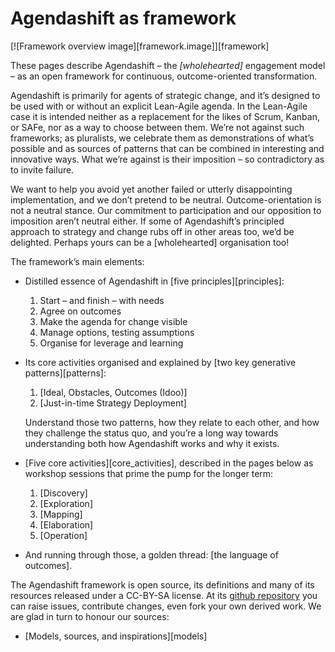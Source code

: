 # Agendashift as framework

[![Framework overview image][framework.image]][framework]

These pages describe Agendashift – the *[wholehearted]* engagement model – as an open framework for continuous, outcome-oriented transformation.

Agendashift is primarily for agents of strategic change, and it’s designed to be used with or without an explicit Lean-Agile agenda. In the Lean-Agile case it is intended neither as a replacement for the likes of Scrum, Kanban, or SAFe, nor as a way to choose between them. We’re not against such frameworks; as pluralists, we celebrate them as demonstrations of what’s possible and as sources of patterns that can be combined in interesting and innovative ways. What we’re against is their imposition – so contradictory as to invite failure.

We want to help you avoid yet another failed or utterly disappointing implementation, and we don’t pretend to be neutral. Outcome-orientation is not a neutral stance. Our commitment to participation and our opposition to imposition aren’t neutral either. If some of Agendashift’s principled approach to strategy and change rubs off in other areas too, we’d be delighted. Perhaps yours can be a [wholehearted] organisation too!

The framework’s main elements:

  * Distilled essence of Agendashift in [five principles][principles]: 

      1. Start – and finish – with needs
      2. Agree on outcomes
      3. Make the agenda for change visible
      4. Manage options, testing assumptions
      5. Organise for leverage and learning
      
  * Its core activities organised and explained by [two key generative patterns][patterns]: 

      1. [Ideal, Obstacles, Outcomes (Idoo)]
      2. [Just-in-time Strategy Deployment]  

    Understand those two patterns, how they relate to each other, and how they challenge the status quo, and you’re a long way towards understanding both how Agendashift works and why it exists.

  * [Five core activities][core_activities], described in the pages below as workshop sessions that prime the pump for the longer term: 

      1. [Discovery]
      2. [Exploration]
      3. [Mapping]
      4. [Elaboration]
      5. [Operation]
      
  * And running through those, a golden thread: [the language of outcomes].
 
The Agendashift framework is open source, its definitions and many of its resources released under a CC-BY-SA license. At its [github repository](https://github.com/asplake/agendashift-open) you can raise issues, contribute changes, even fork your own derived work. We are glad in turn to honour our sources:

  * [Models, sources, and inspirations][models]
